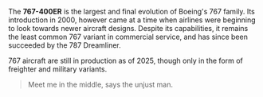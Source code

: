 The **767-400ER** is the largest and final evolution of Boeing's 767 family. Its introduction in 2000, however came at a time when airlines were beginning to look towards newer aircraft designs. Despite its capabilities, it remains the least common 767 variant in commercial service, and has since been succeeded by the 787 Dreamliner.

767 aircraft are still in production as of 2025, though only in the form of freighter and military variants.

> Meet me in the middle, says the unjust man.
